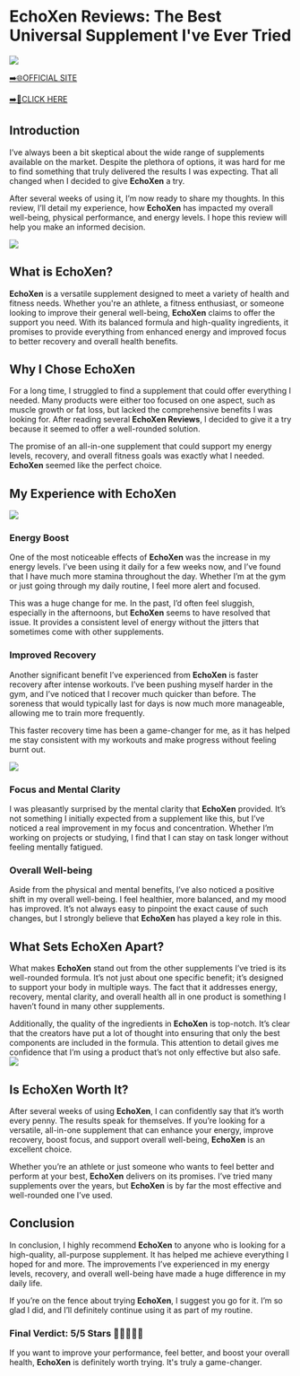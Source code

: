 # EchoXen Reviews: The Best Universal Supplement I've Ever Tried

[![](https://static.vecteezy.com/system/resources/thumbnails/019/896/014/small/buy-now-gradient-button-with-cart-symbol-buy-now-illustration-png.png)](https://edetoop.top/lander/sugarpreland-1/echoxen.html) 

[➡️🌐OFFICIAL SITE](https://edetoop.top/lander/sugarpreland-1/echoxen.html) 

[➡️🔗CLICK HERE](https://edetoop.top/lander/sugarpreland-1/echoxen.html) 


## Introduction

I’ve always been a bit skeptical about the wide range of supplements available on the market. Despite the plethora of options, it was hard for me to find something that truly delivered the results I was expecting. That all changed when I decided to give **EchoXen** a try.

After several weeks of using it, I’m now ready to share my thoughts. In this review, I’ll detail my experience, how **EchoXen** has impacted my overall well-being, physical performance, and energy levels. I hope this review will help you make an informed decision. 

[![](https://wallpapers.com/images/hd/red-order-now-button-udg4jcj4arvn8b0n-2.png)](https://edetoop.top/lander/sugarpreland-1/echoxen.html)  

## What is EchoXen?

**EchoXen** is a versatile supplement designed to meet a variety of health and fitness needs. Whether you're an athlete, a fitness enthusiast, or someone looking to improve their general well-being, **EchoXen** claims to offer the support you need. With its balanced formula and high-quality ingredients, it promises to provide everything from enhanced energy and improved focus to better recovery and overall health benefits.

## Why I Chose EchoXen

For a long time, I struggled to find a supplement that could offer everything I needed. Many products were either too focused on one aspect, such as muscle growth or fat loss, but lacked the comprehensive benefits I was looking for. After reading several **EchoXen Reviews**, I decided to give it a try because it seemed to offer a well-rounded solution.

The promise of an all-in-one supplement that could support my energy levels, recovery, and overall fitness goals was exactly what I needed. **EchoXen** seemed like the perfect choice.

## My Experience with EchoXen

[![](https://static.vecteezy.com/system/resources/thumbnails/019/896/014/small/buy-now-gradient-button-with-cart-symbol-buy-now-illustration-png.png)](https://edetoop.top/lander/sugarpreland-1/echoxen.html)

### Energy Boost

One of the most noticeable effects of **EchoXen** was the increase in my energy levels. I’ve been using it daily for a few weeks now, and I’ve found that I have much more stamina throughout the day. Whether I’m at the gym or just going through my daily routine, I feel more alert and focused.

This was a huge change for me. In the past, I’d often feel sluggish, especially in the afternoons, but **EchoXen** seems to have resolved that issue. It provides a consistent level of energy without the jitters that sometimes come with other supplements.

### Improved Recovery

Another significant benefit I’ve experienced from **EchoXen** is faster recovery after intense workouts. I’ve been pushing myself harder in the gym, and I’ve noticed that I recover much quicker than before. The soreness that would typically last for days is now much more manageable, allowing me to train more frequently.

This faster recovery time has been a game-changer for me, as it has helped me stay consistent with my workouts and make progress without feeling burnt out.

[![](https://wallpapers.com/images/hd/red-order-now-button-udg4jcj4arvn8b0n-2.png)](https://edetoop.top/lander/sugarpreland-1/echoxen.html)  

### Focus and Mental Clarity

I was pleasantly surprised by the mental clarity that **EchoXen** provided. It’s not something I initially expected from a supplement like this, but I’ve noticed a real improvement in my focus and concentration. Whether I’m working on projects or studying, I find that I can stay on task longer without feeling mentally fatigued.

### Overall Well-being

Aside from the physical and mental benefits, I’ve also noticed a positive shift in my overall well-being. I feel healthier, more balanced, and my mood has improved. It’s not always easy to pinpoint the exact cause of such changes, but I strongly believe that **EchoXen** has played a key role in this.

## What Sets EchoXen Apart?

What makes **EchoXen** stand out from the other supplements I’ve tried is its well-rounded formula. It’s not just about one specific benefit; it’s designed to support your body in multiple ways. The fact that it addresses energy, recovery, mental clarity, and overall health all in one product is something I haven’t found in many other supplements.

Additionally, the quality of the ingredients in **EchoXen** is top-notch. It’s clear that the creators have put a lot of thought into ensuring that only the best components are included in the formula. This attention to detail gives me confidence that I’m using a product that’s not only effective but also safe.
[![](https://static.vecteezy.com/system/resources/thumbnails/019/896/014/small/buy-now-gradient-button-with-cart-symbol-buy-now-illustration-png.png)](https://edetoop.top/lander/sugarpreland-1/echoxen.html)
## Is EchoXen Worth It?

After several weeks of using **EchoXen**, I can confidently say that it’s worth every penny. The results speak for themselves. If you’re looking for a versatile, all-in-one supplement that can enhance your energy, improve recovery, boost focus, and support overall well-being, **EchoXen** is an excellent choice.

Whether you’re an athlete or just someone who wants to feel better and perform at your best, **EchoXen** delivers on its promises. I’ve tried many supplements over the years, but **EchoXen** is by far the most effective and well-rounded one I’ve used.

## Conclusion

In conclusion, I highly recommend **EchoXen** to anyone who is looking for a high-quality, all-purpose supplement. It has helped me achieve everything I hoped for and more. The improvements I’ve experienced in my energy levels, recovery, and overall well-being have made a huge difference in my daily life.

If you’re on the fence about trying **EchoXen**, I suggest you go for it. I’m so glad I did, and I’ll definitely continue using it as part of my routine.

### Final Verdict: 5/5 Stars 🌟🌟🌟🌟🌟

If you want to improve your performance, feel better, and boost your overall health, **EchoXen** is definitely worth trying. It's truly a game-changer.
